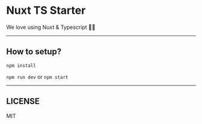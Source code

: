 # Nuxt TS Starter

We love using Nuxt & Typescript 💚💙

---

## How to setup?

`npm install`

`npm run dev` or `npm start`

---

## LICENSE

MIT
